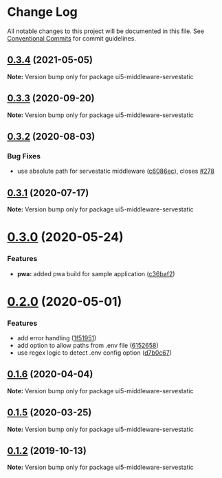 # Change Log

All notable changes to this project will be documented in this file.
See [Conventional Commits](https://conventionalcommits.org) for commit guidelines.

## [0.3.4](https://github.com/ui5-community/ui5-ecosystem-showcase/compare/ui5-middleware-servestatic@0.3.3...ui5-middleware-servestatic@0.3.4) (2021-05-05)

**Note:** Version bump only for package ui5-middleware-servestatic





## [0.3.3](https://github.com/petermuessig/ui5-ecosystem-showcase/compare/ui5-middleware-servestatic@0.3.2...ui5-middleware-servestatic@0.3.3) (2020-09-20)

**Note:** Version bump only for package ui5-middleware-servestatic





## [0.3.2](https://github.com/petermuessig/ui5-ecosystem-showcase/compare/ui5-middleware-servestatic@0.3.1...ui5-middleware-servestatic@0.3.2) (2020-08-03)


### Bug Fixes

* use absolute path for servestatic middleware ([c6086ec](https://github.com/petermuessig/ui5-ecosystem-showcase/commit/c6086ec057411188b240e722e751a0341c70647a)), closes [#278](https://github.com/petermuessig/ui5-ecosystem-showcase/issues/278)





## [0.3.1](https://github.com/petermuessig/ui5-ecosystem-showcase/compare/ui5-middleware-servestatic@0.3.0...ui5-middleware-servestatic@0.3.1) (2020-07-17)

**Note:** Version bump only for package ui5-middleware-servestatic





# [0.3.0](https://github.com/petermuessig/ui5-ecosystem-showcase/compare/ui5-middleware-servestatic@0.2.0...ui5-middleware-servestatic@0.3.0) (2020-05-24)


### Features

* **pwa:** added pwa build for sample application ([c36baf2](https://github.com/petermuessig/ui5-ecosystem-showcase/commit/c36baf24ed93e4e3634374c7ddcd426b8818876f))





# [0.2.0](https://github.com/petermuessig/ui5-ecosystem-showcase/compare/ui5-middleware-servestatic@0.1.6...ui5-middleware-servestatic@0.2.0) (2020-05-01)


### Features

* add error handling ([1f51951](https://github.com/petermuessig/ui5-ecosystem-showcase/commit/1f519513f7989f6640f593666cfe9d45f68643a1))
* add option to allow paths from .env file ([6152658](https://github.com/petermuessig/ui5-ecosystem-showcase/commit/615265803985c6ed8fd9f6bf785a9eccc42e6fb2))
* use regex logic to detect .env config option ([d7b0c67](https://github.com/petermuessig/ui5-ecosystem-showcase/commit/d7b0c6713343ae80f7115dd7b5cce8382dfb64d6))





## [0.1.6](https://github.com/petermuessig/ui5-ecosystem-showcase/compare/ui5-middleware-servestatic@0.1.5...ui5-middleware-servestatic@0.1.6) (2020-04-04)

**Note:** Version bump only for package ui5-middleware-servestatic





## [0.1.5](https://github.com/petermuessig/ui5-ecosystem-showcase/compare/ui5-middleware-servestatic@0.1.4...ui5-middleware-servestatic@0.1.5) (2020-03-25)

**Note:** Version bump only for package ui5-middleware-servestatic





## [0.1.2](https://github.com/petermuessig/ui5-ecosystem-showcase/compare/ui5-middleware-servestatic@0.1.1...ui5-middleware-servestatic@0.1.2) (2019-10-13)

**Note:** Version bump only for package ui5-middleware-servestatic

